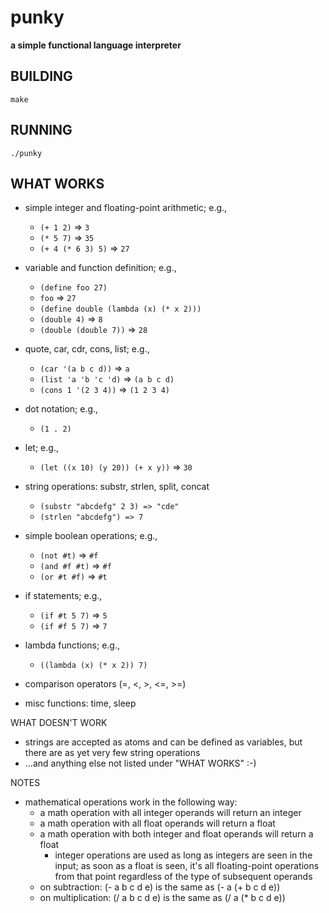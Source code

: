 # punky

__a simple functional language interpreter__

## BUILDING

<code>make</code>

## RUNNING

<code>./punky</code>

## WHAT WORKS

* simple integer and floating-point arithmetic; e.g.,

  * <code>(+ 1 2)</code> => <code>3</code>
  * <code>(* 5 7)</code> => <code>35</code>
  * <code>(+ 4 (* 6 3) 5)</code> => <code>27</code>

* variable and function definition; e.g.,

  * <code>(define foo 27)</code>
  * <code>foo</code> => <code>27</code>
  * <code>(define double (lambda (x) (* x 2)))</code>
  * <code>(double 4)</code> => <code>8</code>
  * <code>(double (double 7))</code> => <code>28</code>

* quote, car, cdr, cons, list; e.g.,

  * <code>(car '(a b c d))</code> => <code>a</code>
  * <code>(list 'a 'b 'c 'd)</code> => <code>(a b c d)</code>
  * <code>(cons 1 '(2 3 4))</code> => <code>(1 2 3 4)</code>

* dot notation; e.g.,

  * <code>(1 . 2)</code>

* let; e.g.,

  * <code>(let ((x 10) (y 20)) (+ x y))</code> => <code>30</code>

* string operations: substr, strlen, split, concat

  * <code>(substr "abcdefg" 2 3) => "cde"</code>
  * <code>(strlen "abcdefg") => 7</code>

* simple boolean operations; e.g.,

  * <code>(not #t)</code> => <code>#f</code>
  * <code>(and #f #t)</code> => <code>#f</code>
  * <code>(or #t #f)</code> => <code>#t</code>

* if statements; e.g.,

  * <code>(if #t 5 7)</code> => <code>5</code>
  * <code>(if #f 5 7)</code> => <code>7</code>

* lambda functions; e.g.,

  * <code>((lambda (x) (* x 2)) 7)</code>

* comparison operators (=, <, >, <=, >=)

* misc functions: time, sleep

WHAT DOESN'T WORK

* strings are accepted as atoms and can be defined as variables, but there
  are as yet very few string operations
* ...and anything else not listed under "WHAT WORKS" :-)

NOTES

* mathematical operations work in the following way:
  * a math operation with all integer operands will return an integer
  * a math operation with all float operands will return a float
  * a math operation with both integer and float operands will return a float
    * integer operations are used as long as integers are seen in the input;
      as soon as a float is seen, it's all floating-point operations from that
      point regardless of the type of subsequent operands
  * on subtraction: (- a b c d e) is the same as (- a (+ b c d e))
  * on multiplication: (/ a b c d e) is the same as (/ a (* b c d e))
